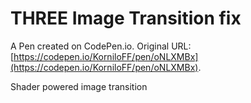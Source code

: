 # THREE Image Transition fix

A Pen created on CodePen.io. Original URL: [https://codepen.io/KorniloFF/pen/oNLXMBx](https://codepen.io/KorniloFF/pen/oNLXMBx).

Shader powered image transition
